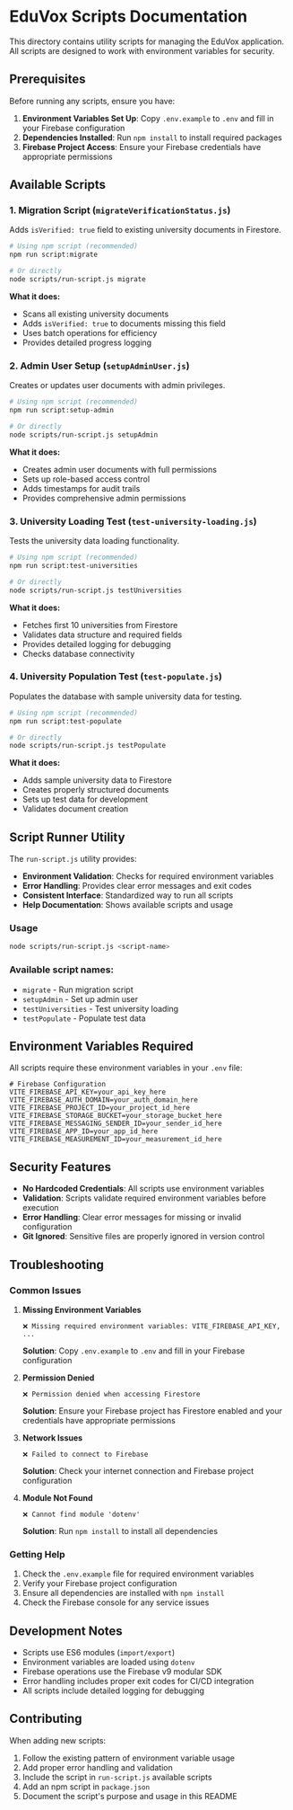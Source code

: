 # EduVox Scripts Documentation

This directory contains utility scripts for managing the EduVox application. All scripts are designed to work with environment variables for security.

## Prerequisites

Before running any scripts, ensure you have:

1. **Environment Variables Set Up**: Copy `.env.example` to `.env` and fill in your Firebase configuration
2. **Dependencies Installed**: Run `npm install` to install required packages
3. **Firebase Project Access**: Ensure your Firebase credentials have appropriate permissions

## Available Scripts

### 1. Migration Script (`migrateVerificationStatus.js`)
Adds `isVerified: true` field to existing university documents in Firestore.

```bash
# Using npm script (recommended)
npm run script:migrate

# Or directly
node scripts/run-script.js migrate
```

**What it does:**
- Scans all existing university documents
- Adds `isVerified: true` to documents missing this field
- Uses batch operations for efficiency
- Provides detailed progress logging

### 2. Admin User Setup (`setupAdminUser.js`)
Creates or updates user documents with admin privileges.

```bash
# Using npm script (recommended)
npm run script:setup-admin

# Or directly
node scripts/run-script.js setupAdmin
```

**What it does:**
- Creates admin user documents with full permissions
- Sets up role-based access control
- Adds timestamps for audit trails
- Provides comprehensive admin permissions

### 3. University Loading Test (`test-university-loading.js`)
Tests the university data loading functionality.

```bash
# Using npm script (recommended)
npm run script:test-universities

# Or directly
node scripts/run-script.js testUniversities
```

**What it does:**
- Fetches first 10 universities from Firestore
- Validates data structure and required fields
- Provides detailed logging for debugging
- Checks database connectivity

### 4. University Population Test (`test-populate.js`)
Populates the database with sample university data for testing.

```bash
# Using npm script (recommended)
npm run script:test-populate

# Or directly
node scripts/run-script.js testPopulate
```

**What it does:**
- Adds sample university data to Firestore
- Creates properly structured documents
- Sets up test data for development
- Validates document creation

## Script Runner Utility

The `run-script.js` utility provides:

- **Environment Validation**: Checks for required environment variables
- **Error Handling**: Provides clear error messages and exit codes
- **Consistent Interface**: Standardized way to run all scripts
- **Help Documentation**: Shows available scripts and usage

### Usage
```bash
node scripts/run-script.js <script-name>
```

### Available script names:
- `migrate` - Run migration script
- `setupAdmin` - Set up admin user
- `testUniversities` - Test university loading
- `testPopulate` - Populate test data

## Environment Variables Required

All scripts require these environment variables in your `.env` file:

```env
# Firebase Configuration
VITE_FIREBASE_API_KEY=your_api_key_here
VITE_FIREBASE_AUTH_DOMAIN=your_auth_domain_here
VITE_FIREBASE_PROJECT_ID=your_project_id_here
VITE_FIREBASE_STORAGE_BUCKET=your_storage_bucket_here
VITE_FIREBASE_MESSAGING_SENDER_ID=your_sender_id_here
VITE_FIREBASE_APP_ID=your_app_id_here
VITE_FIREBASE_MEASUREMENT_ID=your_measurement_id_here
```

## Security Features

- **No Hardcoded Credentials**: All scripts use environment variables
- **Validation**: Scripts validate required environment variables before execution
- **Error Handling**: Clear error messages for missing or invalid configuration
- **Git Ignored**: Sensitive files are properly ignored in version control

## Troubleshooting

### Common Issues

1. **Missing Environment Variables**
   ```
   ❌ Missing required environment variables: VITE_FIREBASE_API_KEY, ...
   ```
   **Solution**: Copy `.env.example` to `.env` and fill in your Firebase configuration

2. **Permission Denied**
   ```
   ❌ Permission denied when accessing Firestore
   ```
   **Solution**: Ensure your Firebase project has Firestore enabled and your credentials have appropriate permissions

3. **Network Issues**
   ```
   ❌ Failed to connect to Firebase
   ```
   **Solution**: Check your internet connection and Firebase project configuration

4. **Module Not Found**
   ```
   ❌ Cannot find module 'dotenv'
   ```
   **Solution**: Run `npm install` to install all dependencies

### Getting Help

1. Check the `.env.example` file for required environment variables
2. Verify your Firebase project configuration
3. Ensure all dependencies are installed with `npm install`
4. Check the Firebase console for any service issues

## Development Notes

- Scripts use ES6 modules (`import/export`)
- Environment variables are loaded using `dotenv`
- Firebase operations use the Firebase v9 modular SDK
- Error handling includes proper exit codes for CI/CD integration
- All scripts include detailed logging for debugging

## Contributing

When adding new scripts:

1. Follow the existing pattern of environment variable usage
2. Add proper error handling and validation
3. Include the script in `run-script.js` available scripts
4. Add an npm script in `package.json`
5. Document the script's purpose and usage in this README
